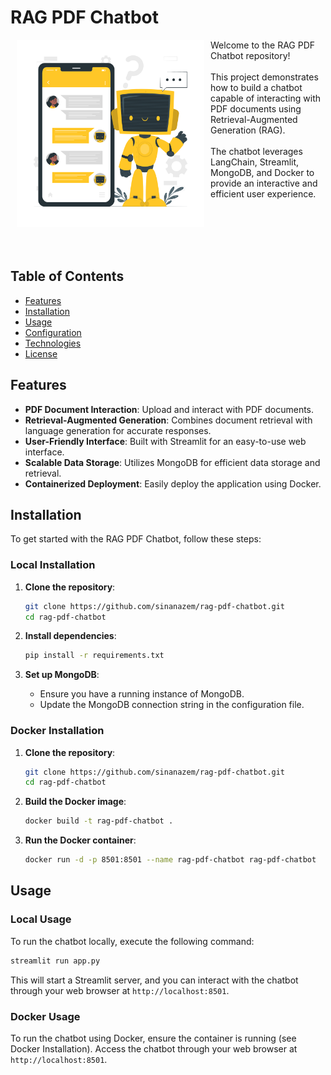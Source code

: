 # RAG PDF Chatbot
<div>
    <img src="https://github.com/sinanazem/rag-pdf-chatbot/blob/main/img/Chat%20bot-cuate.png"  width="300" align="left" hspace="10">
    
Welcome to the RAG PDF Chatbot repository!<br><br>
This project demonstrates how to build a chatbot capable of interacting with PDF documents using Retrieval-Augmented Generation (RAG).<br><br>
The chatbot leverages LangChain, Streamlit, MongoDB, and Docker to provide an interactive and efficient user experience.
</div>
<br><br><br><br>

## Table of Contents

- [Features](#features)
- [Installation](#installation)
- [Usage](#usage)
- [Configuration](#configuration)
- [Technologies](#technologies)
- [License](#license)

## Features

- **PDF Document Interaction**: Upload and interact with PDF documents.
- **Retrieval-Augmented Generation**: Combines document retrieval with language generation for accurate responses.
- **User-Friendly Interface**: Built with Streamlit for an easy-to-use web interface.
- **Scalable Data Storage**: Utilizes MongoDB for efficient data storage and retrieval.
- **Containerized Deployment**: Easily deploy the application using Docker.

## Installation

To get started with the RAG PDF Chatbot, follow these steps:

### Local Installation

1. **Clone the repository**:
    ```sh
    git clone https://github.com/sinanazem/rag-pdf-chatbot.git
    cd rag-pdf-chatbot
    ```

2. **Install dependencies**:
    ```sh
    pip install -r requirements.txt
    ```

3. **Set up MongoDB**:
    - Ensure you have a running instance of MongoDB.
    - Update the MongoDB connection string in the configuration file.

### Docker Installation

1. **Clone the repository**:
    ```sh
    git clone https://github.com/sinanazem/rag-pdf-chatbot.git
    cd rag-pdf-chatbot
    ```

2. **Build the Docker image**:
    ```sh
    docker build -t rag-pdf-chatbot .
    ```

3. **Run the Docker container**:
    ```sh
    docker run -d -p 8501:8501 --name rag-pdf-chatbot rag-pdf-chatbot
    ```

## Usage

### Local Usage

To run the chatbot locally, execute the following command:

```sh
streamlit run app.py
```

This will start a Streamlit server, and you can interact with the chatbot through your web browser at `http://localhost:8501`.

### Docker Usage

To run the chatbot using Docker, ensure the container is running (see Docker Installation). Access the chatbot through your web browser at `http://localhost:8501`.

